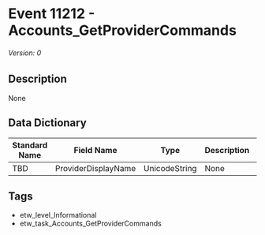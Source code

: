 # Event 11212 - Accounts_GetProviderCommands
###### Version: 0

## Description
None

## Data Dictionary
|Standard Name|Field Name|Type|Description|Sample Value|
|---|---|---|---|---|
|TBD|ProviderDisplayName|UnicodeString|None|`None`|

## Tags
* etw_level_Informational
* etw_task_Accounts_GetProviderCommands